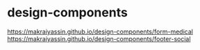 # design-components

https://makraiyassin.github.io/design-components/form-medical
https://makraiyassin.github.io/design-components/footer-social

